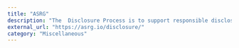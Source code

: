 ```yaml
---
title: "ASRG"
description: "The  Disclosure Process is to support responsible disclosure when direct communication with the responsible company is unavailable or not responsive."
external_url: "https://asrg.io/disclosure/"
category: "Miscellaneous"
---
```

